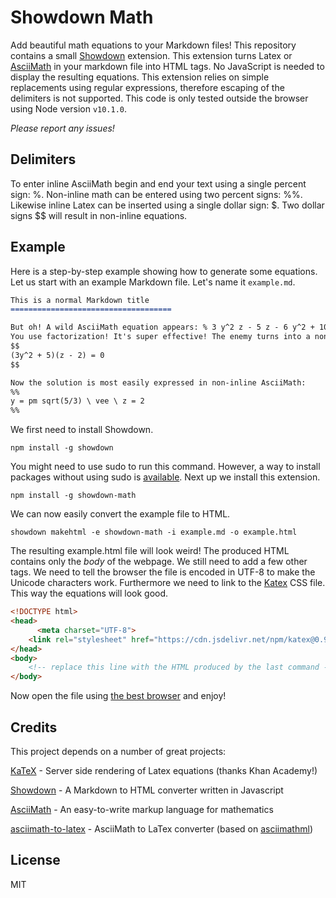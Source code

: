 # Showdown Math

Add beautiful math equations to your Markdown files! This repository contains a small [Showdown](https://github.com/showdownjs/showdown) extension. This extension turns Latex or [AsciiMath](http://asciimath.org/) in your markdown file into HTML tags. No JavaScript is needed to display the resulting equations. This extension relies on simple replacements using regular expressions, therefore escaping of the delimiters is not supported. This code is only tested outside the browser using Node version `v10.1.0`.

*Please report any issues!*

## Delimiters

To enter inline AsciiMath begin and end your text using a single percent sign: %. Non-inline math can be entered using two percent signs: %%. Likewise inline Latex can be inserted using a single dollar sign: $. Two dollar signs $$ will result in non-inline equations.

## Example

Here is a step-by-step example showing how to generate some equations. Let us start with an example Markdown file. Let's name it `example.md`.

```Markdown
This is a normal Markdown title
====================================

But oh! A wild AsciiMath equation appears: % 3 y^2 z - 5 z - 6 y^2 + 10 = 0 %.
You use factorization! It's super effective! The enemy turns into a non-inline Latex equation:
$$
(3y^2 + 5)(z - 2) = 0
$$

Now the solution is most easily expressed in non-inline AsciiMath:
%%
y = pm sqrt(5/3) \ vee \ z = 2
%%
```

We first need to install Showdown. 

```
npm install -g showdown
```

You might need to use sudo to run this command. However, a way to install packages without using sudo is [available](https://github.com/sindresorhus/guides/blob/master/npm-global-without-sudo.md). Next up we install this extension.

```
npm install -g showdown-math
```

We can now easily convert the example file to HTML.

```
showdown makehtml -e showdown-math -i example.md -o example.html
```

The resulting example.html file will look weird! The produced HTML contains only the _body_ of the webpage. We still need to add a few other tags. We need to tell the browser the file is encoded in UTF-8 to make the Unicode characters work. Furthermore we need to link to the [Katex](https://github.com/Khan/KaTeX) CSS file. This way the equations will look good.

```html
<!DOCTYPE html>
<head>
      <meta charset="UTF-8">
    <link rel="stylesheet" href="https://cdn.jsdelivr.net/npm/katex@0.9.0/dist/katex.min.css" integrity="sha384-TEMocfGvRuD1rIAacqrknm5BQZ7W7uWitoih+jMNFXQIbNl16bO8OZmylH/Vi/Ei" crossorigin="anonymous">
</head>
<body>
    <!-- replace this line with the HTML produced by the last command -->
</body>
```

Now open the file using [the best browser](https://www.mozilla.org/en-US/firefox/new/) and enjoy!

## Credits

This project depends on a number of great projects:

[KaTeX](https://khan.github.io/KaTeX/) - Server side rendering of Latex equations (thanks Khan Academy!)

[Showdown](http://showdownjs.com/) - A Markdown to HTML converter written in Javascript

[AsciiMath](http://asciimath.org/) - An easy-to-write markup language for mathematics

[asciimath-to-latex](https://github.com/tylerlong/asciimath-to-latex) - 
AsciiMath to LaTex converter
 (based on [asciimathml](https://github.com/asciimath/asciimathml))

## License

MIT
